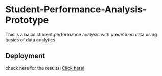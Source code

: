 # Student-Performance-Analysis-Prototype
This is a basic student performance analysis with predefined data using basics of data analytics

## Deployment
check here for the results: <a href="https://share.streamlit.io/ashwinprksh00/student-performance-analysis-prototype/main/ProjectRedefined.py">Click here!</a> 
